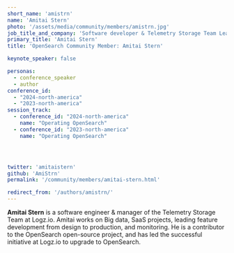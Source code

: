 ```yaml
---
short_name: 'amistrn'
name: 'Amitai Stern'
photo: '/assets/media/community/members/amistrn.jpg'
job_title_and_company: 'Software developer & Telemetry Storage Team Lead at Logz.io'
primary_title: 'Amitai Stern'
title: 'OpenSearch Community Member: Amitai Stern'

keynote_speaker: false

personas:
  - conference_speaker
  - author
conference_id:
  - "2024-north-america"
  - "2023-north-america"
session_track: 
  - conference_id: "2024-north-america"
    name: "Operating OpenSearch"
  - conference_id: "2023-north-america"
    name: "Operating OpenSearch"




twitter: 'amitaistern'
github: 'AmiStrn'
permalink: '/community/members/amitai-stern.html'

redirect_from: '/authors/amistrn/'
---
```


**Amitai Stern** is a software engineer & manager of the Telemetry Storage Team at Logz.io. Amitai works on Big data, SaaS projects, leading feature development from design to production, and monitoring. He is a contributor to the OpenSearch open-source project, and has led the successful initiative at Logz.io to upgrade to OpenSearch.

